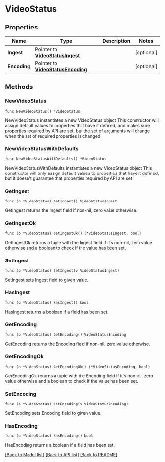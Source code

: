 # VideoStatus

## Properties

Name | Type | Description | Notes
------------ | ------------- | ------------- | -------------
**Ingest** | Pointer to [**VideoStatusIngest**](VideoStatusIngest.md) |  | [optional] 
**Encoding** | Pointer to [**VideoStatusEncoding**](VideoStatusEncoding.md) |  | [optional] 

## Methods

### NewVideoStatus

`func NewVideoStatus() *VideoStatus`

NewVideoStatus instantiates a new VideoStatus object
This constructor will assign default values to properties that have it defined,
and makes sure properties required by API are set, but the set of arguments
will change when the set of required properties is changed

### NewVideoStatusWithDefaults

`func NewVideoStatusWithDefaults() *VideoStatus`

NewVideoStatusWithDefaults instantiates a new VideoStatus object
This constructor will only assign default values to properties that have it defined,
but it doesn't guarantee that properties required by API are set

### GetIngest

`func (o *VideoStatus) GetIngest() VideoStatusIngest`

GetIngest returns the Ingest field if non-nil, zero value otherwise.

### GetIngestOk

`func (o *VideoStatus) GetIngestOk() (*VideoStatusIngest, bool)`

GetIngestOk returns a tuple with the Ingest field if it's non-nil, zero value otherwise
and a boolean to check if the value has been set.

### SetIngest

`func (o *VideoStatus) SetIngest(v VideoStatusIngest)`

SetIngest sets Ingest field to given value.

### HasIngest

`func (o *VideoStatus) HasIngest() bool`

HasIngest returns a boolean if a field has been set.

### GetEncoding

`func (o *VideoStatus) GetEncoding() VideoStatusEncoding`

GetEncoding returns the Encoding field if non-nil, zero value otherwise.

### GetEncodingOk

`func (o *VideoStatus) GetEncodingOk() (*VideoStatusEncoding, bool)`

GetEncodingOk returns a tuple with the Encoding field if it's non-nil, zero value otherwise
and a boolean to check if the value has been set.

### SetEncoding

`func (o *VideoStatus) SetEncoding(v VideoStatusEncoding)`

SetEncoding sets Encoding field to given value.

### HasEncoding

`func (o *VideoStatus) HasEncoding() bool`

HasEncoding returns a boolean if a field has been set.


[[Back to Model list]](../README.md#documentation-for-models) [[Back to API list]](../README.md#documentation-for-api-endpoints) [[Back to README]](../README.md)


